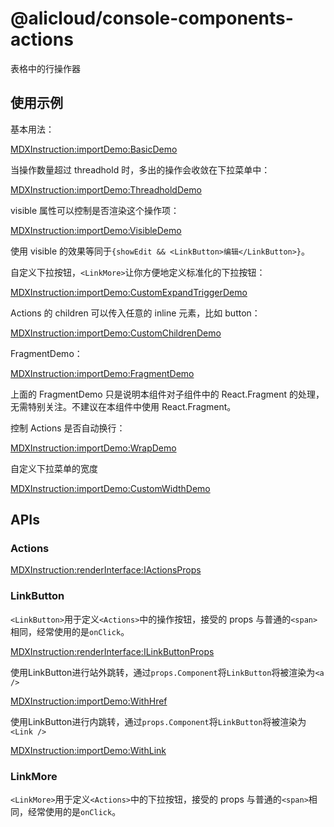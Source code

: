 # @alicloud/console-components-actions

表格中的行操作器

## 使用示例

基本用法：

[MDXInstruction:importDemo:BasicDemo](./stories/basic.tsx)

当操作数量超过 threadhold 时，多出的操作会收敛在下拉菜单中：

[MDXInstruction:importDemo:ThreadholdDemo](./stories/threshold.tsx)

visible 属性可以控制是否渲染这个操作项：

[MDXInstruction:importDemo:VisibleDemo](./stories/visible.tsx)

使用 visible 的效果等同于`{showEdit && <LinkButton>编辑</LinkButton>}`。

自定义下拉按钮，`<LinkMore>`让你方便地定义标准化的下拉按钮：

[MDXInstruction:importDemo:CustomExpandTriggerDemo](./stories/customExpandTrigger.tsx)

Actions 的 children 可以传入任意的 inline 元素，比如 button：

[MDXInstruction:importDemo:CustomChildrenDemo](./stories/customChildren.tsx)

FragmentDemo：

[MDXInstruction:importDemo:FragmentDemo](./stories/fragment.tsx)

上面的 FragmentDemo 只是说明本组件对子组件中的 React.Fragment 的处理，无需特别关注。不建议在本组件中使用 React.Fragment。

控制 Actions 是否自动换行：

[MDXInstruction:importDemo:WrapDemo](./stories/wrap.tsx)

自定义下拉菜单的宽度

[MDXInstruction:importDemo:CustomWidthDemo](./stories/customWidth.tsx)

## APIs

### Actions

[MDXInstruction:renderInterface:IActionsProps](./api-json/api.json)

### LinkButton

`<LinkButton>`用于定义`<Actions>`中的操作按钮，接受的 props 与普通的`<span>`相同，经常使用的是`onClick`。

[MDXInstruction:renderInterface:ILinkButtonProps](./api-json/api.json)

使用LinkButton进行站外跳转，通过`props.Component`将`LinkButton`将被渲染为`<a />`

[MDXInstruction:importDemo:WithHref](./stories/WithHref.tsx)

使用LinkButton进行内跳转，通过`props.Component`将`LinkButton`将被渲染为`<Link />`

[MDXInstruction:importDemo:WithLink](./stories/WithLink.tsx)

### LinkMore

`<LinkMore>`用于定义`<Actions>`中的下拉按钮，接受的 props 与普通的`<span>`相同，经常使用的是`onClick`。
